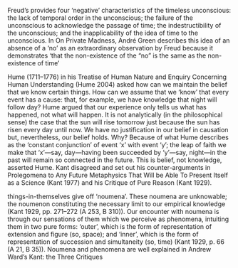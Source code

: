 Freud’s provides four ‘negative’ characteristics of the timeless unconscious: the lack of temporal order in the unconscious; the failure of the unconscious to acknowledge the passage of time; the indestructibility of the unconscious; and the inapplicability of the idea of time to the unconscious.
In On Private Madness, André Green describes this idea of an absence of a ‘no’ as an extraordinary observation by Freud because it demonstrates ‘that the non-existence of the “no” is the same as the non-existence of time’

Hume (1711–1776) in his Treatise of Human Nature and Enquiry Concerning Human Understanding (Hume 2004) asked how can we maintain the belief that we know certain things. How can we assume that we ‘know’ that every event has a cause: that, for example, we have knowledge that night will follow day? Hume argued that our experience only tells us what has happened, not what will happen. It is not analytically (in the philosophical sense) the case that the sun will rise tomorrow just because the sun has risen every day until now. We have no justification in our belief in causation but, nevertheless, our belief holds. Why? Because of what Hume describes as the ‘constant conjunction’ of event ‘x’ with event ‘y’; the leap of faith we make that ‘x’—say, day—having been succeeded by ‘y’—say, night—in the past will remain so connected in the future. This is belief, not knowledge, asserted Hume. Kant disagreed and set out his counter-arguments in Prolegomena to Any Future Metaphysics That Will be Able To Present Itself as a Science (Kant 1977) and his Critique of Pure Reason (Kant 1929).

things-in-themselves give off ‘noumena’. These noumena are unknowable; the noumenon constituting the necessary limit to our empirical knowledge (Kant 1929, pp. 271–272 (A 253, B 310)). Our encounter with noumena is through our sensations of them which we perceive as phenomena, intuiting them in two pure forms: ‘outer’, which is the form of representation of extension and figure (so, space); and ‘inner’, which is the form of representation of succession and simultaneity (so, time) (Kant 1929, p. 66 (A 21, B 35)). Noumena and phenomena are well explained in Andrew Ward’s Kant: the Three Critiques

